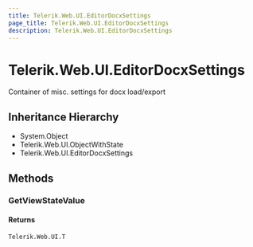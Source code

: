 ```yaml
---
title: Telerik.Web.UI.EditorDocxSettings
page_title: Telerik.Web.UI.EditorDocxSettings
description: Telerik.Web.UI.EditorDocxSettings
---
```


# Telerik.Web.UI.EditorDocxSettings

Container of misc. settings for docx load/export

## Inheritance Hierarchy

* System.Object
* Telerik.Web.UI.ObjectWithState
* Telerik.Web.UI.EditorDocxSettings

## Methods

###  GetViewStateValue

#### Returns

`Telerik.Web.UI.T` 

